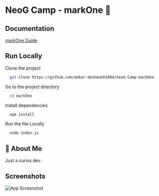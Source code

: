 
# NeoG Camp - markOne 📑




## Documentation

[markOne Guide](https://neog.camp/guide/markOne) 


## Run Locally

Clone the project

```bash
  git clone https://github.com/omkar-deshmukh1804/neoG-Camp-markOne
```

Go to the project directory

```bash
  cd markOne
```

Install dependencies

```bash
  npm install
```

Run the file Locally

```bash
  node index.js
```


## 🚀 About Me
Just a curios dev. 


## Screenshots

![App Screenshot](https://drive.google.com/file/d/1PIHmcStYS_VIkb7GuQDGKmStTL09R7bh/view?usp=drive_link)

